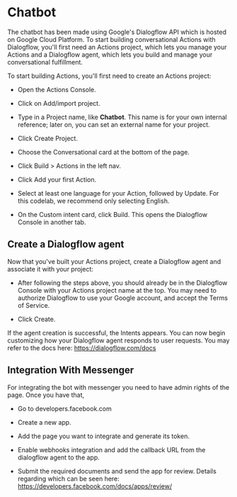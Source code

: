 # Chatbot
The chatbot has been made using Google's Dialogflow API which is hosted on Google Cloud Platform. 
To start building conversational Actions with Dialogflow, you'll first need an Actions project, which lets you manage your Actions and a Dialogflow agent, which lets you build and manage your conversational fulfillment.

To start building Actions, you'll first need to create an Actions project:

* Open the Actions Console.

* Click on Add/import project.

* Type in a Project name, like **Chatbot**. This name is for your own internal reference; later on, you can set an external name for your project.

* Click Create Project.

* Choose the Conversational card at the bottom of the page.

* Click Build > Actions in the left nav.

* Click Add your first Action.

* Select at least one language for your Action, followed by Update. For this codelab, we recommend only selecting English.

* On the Custom intent card, click Build. This opens the Dialogflow Console in another tab.


## Create a Dialogflow agent

Now that you've built your Actions project, create a Dialogflow agent and associate it with your project:

* After following the steps above, you should already be in the Dialogflow Console with your Actions project name at the top. You may need to authorize Dialogflow to use your Google account, and accept the Terms of Service.

* Click Create.

If the agent creation is successful, the Intents appears. You can now begin customizing how your Dialogflow agent responds to user requests. You may refer to the docs here: https://dialogflow.com/docs

## Integration With Messenger

For integrating the bot with messenger you need to have admin rights of the page. Once you have that,

* Go to developers.facebook.com

* Create a new app.

* Add the page you want to integrate and generate its token.

* Enable webhooks integration and add the callback URL from the dialogflow agent to the app. 

* Submit the required documents and send the app for review. Details regarding which can be seen here: https://developers.facebook.com/docs/apps/review/

